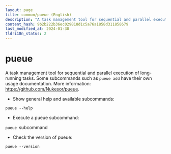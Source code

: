 ```yaml
---
layout: page
title: common/pueue (English)
description: "A task management tool for sequential and parallel execution of long-running tasks."
content_hash: 9b2b222b36ec029818d1c5a76a1858d311858679
last_modified_at: 2024-01-30
tldri18n_status: 2
---
```

# pueue

A task management tool for sequential and parallel execution of long-running tasks.
Some subcommands such as `pueue add` have their own usage documentation.
More information: <https://github.com/Nukesor/pueue>.

- Show general help and available subcommands:

`pueue --help`

- Execute a pueue subcommand:

`pueue `<span class="tldr-var badge badge-pill bg-dark-lm bg-white-dm text-white-lm text-dark-dm font-weight-bold">subcommand</span>

- Check the version of pueue:

`pueue --version`
